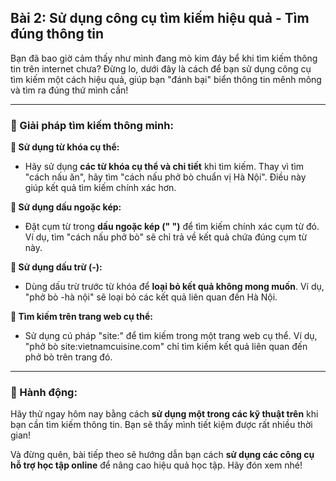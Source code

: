## Bài 2: Sử dụng công cụ tìm kiếm hiệu quả - Tìm đúng thông tin

Bạn đã bao giờ cảm thấy như mình đang mò kim đáy bể khi tìm kiếm thông tin trên internet chưa? Đừng lo, dưới đây là cách để bạn sử dụng công cụ tìm kiếm một cách hiệu quả, giúp bạn "đánh bại" biển thông tin mênh mông và tìm ra đúng thứ mình cần!

---

### 📌 Giải pháp tìm kiếm thông minh:

**🔹 Sử dụng từ khóa cụ thể:**
- Hãy sử dụng **các từ khóa cụ thể và chi tiết** khi tìm kiếm. Thay vì tìm "cách nấu ăn", hãy tìm "cách nấu phở bò chuẩn vị Hà Nội". Điều này giúp kết quả tìm kiếm chính xác hơn.

**🔹 Sử dụng dấu ngoặc kép:**
- Đặt cụm từ trong **dấu ngoặc kép (" ")** để tìm kiếm chính xác cụm từ đó. Ví dụ, tìm "cách nấu phở bò" sẽ chỉ trả về kết quả chứa đúng cụm từ này.

**🔹 Sử dụng dấu trừ (-):**
- Dùng dấu trừ trước từ khóa để **loại bỏ kết quả không mong muốn**. Ví dụ, "phở bò -hà nội" sẽ loại bỏ các kết quả liên quan đến Hà Nội.

**🔹 Tìm kiếm trên trang web cụ thể:**
- Sử dụng cú pháp "site:" để tìm kiếm trong một trang web cụ thể. Ví dụ, "phở bò site:vietnamcuisine.com" chỉ tìm kiếm kết quả liên quan đến phở bò trên trang đó.

---

### 🚀 Hành động:

Hãy thử ngay hôm nay bằng cách **sử dụng một trong các kỹ thuật trên** khi bạn cần tìm kiếm thông tin. Bạn sẽ thấy mình tiết kiệm được rất nhiều thời gian!

Và đừng quên, bài tiếp theo sẽ hướng dẫn bạn cách **sử dụng các công cụ hỗ trợ học tập online** để nâng cao hiệu quả học tập. Hãy đón xem nhé!